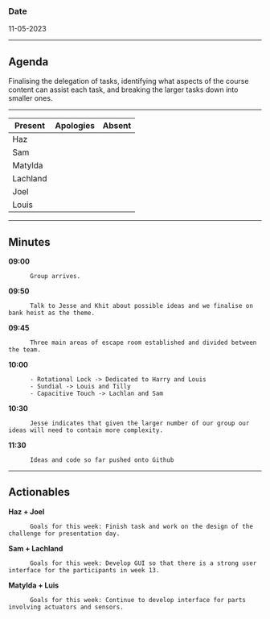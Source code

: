 
### Date 

11-05-2023
___
## Agenda
Finalising the delegation of tasks, identifying what aspects of the course content can assist each task, and breaking the larger tasks down 
into smaller ones. 
___

| Present  | Apologies | Absent |
| ------------- | ------------- | ------------- |
| Haz  |   |    |
| Sam  |   |   |
| Matylda  |    |   |
| Lachland  |    |    |
| Joel |    |   |
| Louis  |   |   |

___

## Minutes

        
**09:00**  
          
          Group arrives.
          
**09:50**  
          
          Talk to Jesse and Khit about possible ideas and we finalise on bank heist as the theme. 

**09:45**
          
          Three main areas of escape room established and divided between the team.

**10:00**   

          - Rotational Lock -> Dedicated to Harry and Louis
          - Sundial -> Louis and Tilly
          - Capacitive Touch -> Lachlan and Sam
          
**10:30**   

          Jesse indicates that given the larger number of our group our ideas will need to contain more complexity.
          

**11:30**   

          Ideas and code so far pushed onto Github
          
___
## Actionables

**Haz + Joel**  
          
          Goals for this week: Finish task and work on the design of the challenge for presentation day.
          
**Sam + Lachland**  
          
          Goals for this week: Develop GUI so that there is a strong user interface for the participants in week 13. 
          
**Matylda + Luis**  
          
          Goals for this week: Continue to develop interface for parts involving actuators and sensors. 

          
        

